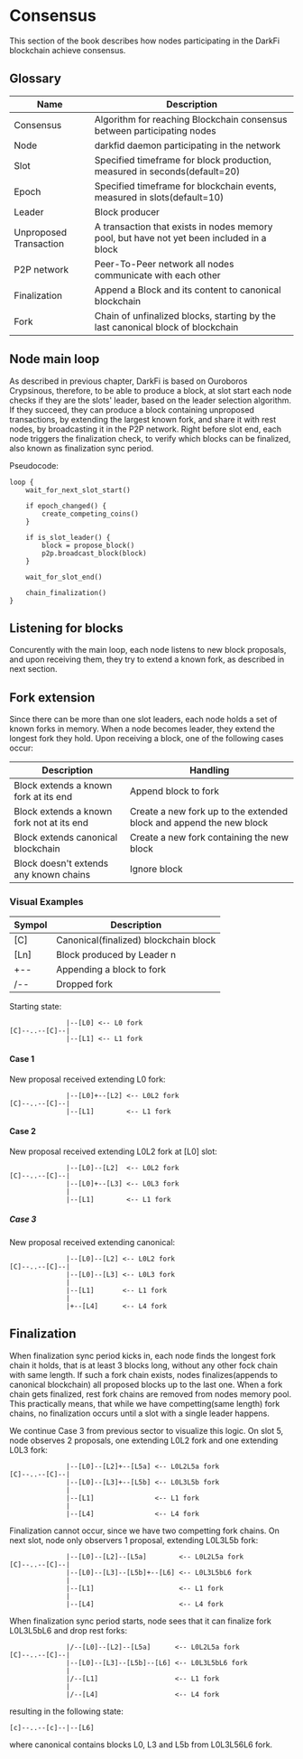 # Consensus

This section of the book describes how nodes participating in the DarkFi blockchain achieve consensus.

## Glossary

| Name                   | Description                                                                               |
|------------------------|-------------------------------------------------------------------------------------------|
| Consensus              | Algorithm for reaching Blockchain consensus between participating nodes                   |
| Node                   | darkfid daemon participating in the network                                               |
| Slot                   | Specified timeframe for block production, measured in seconds(default=20)                 |
| Epoch                  | Specified timeframe for blockchain events, measured in slots(default=10)                  |
| Leader                 | Block producer                                                                            |
| Unproposed Transaction | A transaction that exists in nodes memory pool, but have not yet been included in a block |
| P2P network            | Peer-To-Peer network all nodes communicate with each other                                |
| Finalization           | Append a Block and its content to canonical blockchain                                    |
| Fork                   | Chain of unfinalized blocks, starting by the last canonical block of blockchain           |

## Node main loop

As described in previous chapter, DarkFi is based on Ouroboros Crypsinous, therefore, to be able to produce a block,
at slot start each node checks if they are the slots' leader, based on the leader selection algorithm. 
If they succeed, they can produce a block containing unproposed transactions, by extending the largest known fork, 
and share it with rest nodes, by broadcasting it in the P2P network. 
Right before slot end, each node triggers the finalization check, to verify which blocks can be finalized,
also known as finalization sync period.

Pseudocode:
```
loop {
    wait_for_next_slot_start()

    if epoch_changed() {
        create_competing_coins()   
    }

    if is_slot_leader() {
        block = propose_block()
        p2p.broadcast_block(block)
    }

    wait_for_slot_end()

    chain_finalization()
}
```

## Listening for blocks

Concurently with the main loop, each node listens to new block proposals, and upon receiving them,
they try to extend a known fork, as described in next section.

## Fork extension

Since there can be more than one slot leaders, each node holds a set of known forks in memory.
When a node becomes leader, they extend the longest fork they hold.
Upon receiving a block, one of the following cases occur:

| Description                               | Handling                                                            |
|-------------------------------------------|---------------------------------------------------------------------|
| Block extends a known fork at its end     | Append block to fork                                                |
| Block extends a known fork not at its end | Create a new fork up to the extended block and append the new block |
| Block extends canonical blockchain        | Create a new fork containing the new block                          |
| Block doesn't extends any known chains    | Ignore block                                                        |

### Visual Examples

| Sympol | Description                           |
|--------|---------------------------------------|
| [C]    | Canonical(finalized) blockchain block |
| [Ln]   | Block produced by Leader n            |
| +--    | Appending a block to fork             |
| /--    | Dropped fork                          |

Starting state:

                  |--[L0] <-- L0 fork
    [C]--..--[C]--|
                  |--[L1] <-- L1 fork

#### Case 1

New proposal received extending L0 fork:

                  |--[L0]+--[L2] <-- L0L2 fork
    [C]--..--[C]--|
                  |--[L1]        <-- L1 fork

#### Case 2

New proposal received extending L0L2 fork at [L0] slot:

                  |--[L0]--[L2]  <-- L0L2 fork
    [C]--..--[C]--|
                  |--[L0]+--[L3] <-- L0L3 fork
                  |
                  |--[L1]        <-- L1 fork

##### Case 3

New proposal received extending canonical:

                  |--[L0]--[L2] <-- L0L2 fork
    [C]--..--[C]--|
                  |--[L0]--[L3] <-- L0L3 fork
                  |
                  |--[L1]       <-- L1 fork
                  |
                  |+--[L4]      <-- L4 fork


## Finalization

When finalization sync period kicks in, each node finds the longest fork chain it holds, that is at least 3 blocks long,
without any other fock chain with same length.
If such a fork chain exists, nodes finalizes(appends to canonical blockchain) all proposed blocks up to the last one.
When a fork chain gets finalized, rest fork chains are removed from nodes memory pool.
This practically means, that while we have competting(same length) fork chains,
no finalization occurs until a slot with a single leader happens.

We continue Case 3 from previous sector to visualize this logic.
On slot 5, node observes 2 proposals, one extending L0L2 fork and one extending L0L3 fork:

                  |--[L0]--[L2]+--[L5a] <-- L0L2L5a fork
    [C]--..--[C]--|
                  |--[L0]--[L3]+--[L5b] <-- L0L3L5b fork
                  |
                  |--[L1]               <-- L1 fork
                  |
                  |--[L4]               <-- L4 fork

Finalization cannot occur, since we have two competting fork chains.
On next slot, node only observers 1 proposal, extending L0L3L5b fork:

                  |--[L0]--[L2]--[L5a]        <-- L0L2L5a fork
    [C]--..--[C]--|
                  |--[L0]--[L3]--[L5b]+--[L6] <-- L0L3L5bL6 fork
                  |
                  |--[L1]                     <-- L1 fork
                  |
                  |--[L4]                     <-- L4 fork

When finalization sync period starts, node sees that it can finalize fork L0L3L5bL6 and drop rest forks:

                  |/--[L0]--[L2]--[L5a]      <-- L0L2L5a fork
    [C]--..--[C]--|
                  |--[L0]--[L3]--[L5b]--[L6] <-- L0L3L5bL6 fork
                  |
                  |/--[L1]                   <-- L1 fork
                  |
                  |/--[L4]                   <-- L4 fork


resulting in the following state:

    [c]--..--[c]--|--[L6]

where canonical contains blocks L0, L3 and L5b from L0L3L56L6 fork.


